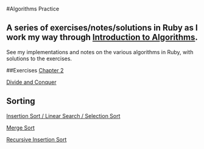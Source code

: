 #Algorithms Practice

## A series of exercises/notes/solutions in Ruby as I work my way through [Introduction to Algorithms][algorithms].
See my implementations and notes on the various algorithms in Ruby, with solutions to the exercises.

##Exercises
[Chapter 2][chapter2]

[Divide and Conquer][divide and conquer]

## Sorting
[Insertion Sort / Linear Search / Selection Sort][insertion-sort-linear-search]

[Merge Sort][mergesort]

[Recursive Insertion Sort][insertion-sort-recursion]

























[insertion-sort-recursion]: ./recurs_ins_sort.rb
[mergesort]: ./merge_sort.rb
[divide and conquer]: ./divideandconquer.txt

[algorithms]: http://www.amazon.com/Introduction-Algorithms-3rd-Thomas-Cormen/dp/0262033844/ref=sr_1_2?ie=UTF8&qid=1422754780&sr=8-2&keywords=algorithms

[chapter2]: ./chapter2cormen.txt


[insertion-sort-linear-search]: ./ch2Problems.rb
